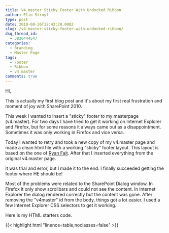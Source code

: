 ```yaml
---
title: V4.master Sticky Footer With Undocked Ribbon
author: Elio Struyf
type: post
date: 2010-08-26T12:43:28.000Z
slug: /v4-master-sticky-footer-with-undocked-ribbon/
dsq_thread_id:
  - 3836444547
categories:
  - Branding
  - Master Page
tags:
  - Footer
  - Ribbon
  - v4.master
comments: true
---
```


Hi,

This is actually my first blog post and it's about my first real frustration and moment of joy with SharePoint 2010.

This week I wanted to insert a "sticky" footer to my masterpage (v4.master). For two days I have tried to get it working on Internet Explorer and Firefox, but for some reasons it always came out as a disappointment. Sometimes it was only working in Firefox and vice versa.

Today I wanted to retry and took a new copy of my v4.master page and made a clean html file with a working "sticky" footer layout. This layout is based on the one of [Ryan Fait](http://ryanfait.com/sticky-footer/ "Ryan Fait"). After that I inserted everything from the original v4.master page.

It was trial and error, but I made it to the end. I finally succeeded getting the footer where HE should be!

Most of the problems were related to the SharePoint Dialog window. In Firefox it only show scrollbars and could not see the content. In Internet Explorer the dialog rendered correctly but the content was gone. After removing the "v4master" id from the body, things got a lot easier. I used a few Internet Explorer CSS selectors to get it working.

Here is my HTML starters code.

{{< highlight html "linenos=table,noclasses=false" >}}
<!DOCTYPE HTML>
<html>
<head>
  <meta http-equiv="Content-Type" content="text/html; charset=UTF-8" />
  <title>Sticky Footer</title>
  
  <style type="text/css">
    * { 
      margin: 0; 
    }
    html, body { 
      height: 100%;
    }
    .wrapper { 
      min-height: 100%;
      height: auto !important;
      height: 100%;
      margin: 0 auto -40px;
    }
    .footer, .push { 
      height: 40px;
    }
    .footer {
      background: #ccc;
    }
  </style>
</head>
<body>
  <div class="wrapper">
    <!-- Content -->
    <div class="push"></div>
  </div>
  <div class="footer">
    <span>This is the footer</span>
  </div>
</body>
</html>
{{< / highlight >}}

After the changes the CSS looks like this.

{{< highlight css "linenos=table,noclasses=false" >}}
html, body {
  height: 100%;
}
html.ms-dialog body {
  /* Show the vertical scrollbar only when needed in the dialog forms. */
  overflow-y: visible;
}
form {
  /* Needs to have a value, otherwise the form will not be shown. */
  height: 1%9 !important; /* IE8 and below */
}
.wrapper {
  min-height: 100%;
  height: auto !important;
  height: 100%;
  /* The bottom margin is the negative value of the footer's height */
  margin: 0 auto -40px;
}
.footer, .push {
  /* .push must be the same height as .footer */
  height: 40px;
  /* Multicolumn Layout With Sticky Footer */
  clear: both;
}
.footer {
  background: #ccc;	
}
/* Set the dialog overlay to 100% width and Height. Otherwise the page body will show scrollbars. */
.ms-dlgOverlay {
  height: 100% !important;
  width: 100% !important;
}
body #s4-workspace {
  overflow-x: hidden;
  /* In IE8 the horizontal scrollbar needs to be visible. */
  /* Without it will sometimes occur that you cannot scroll. */
  overflow-x: visible9;
  overflow-y: visible;
  height: 100% !important;
}
{{< / highlight >}}

Here are a few screenshots of the sticky footer in action.

{{< caption-legacy "uploads/2010/08/footer1.jpg" "Footer on a OOTB Team Site" >}}

{{< caption-legacy "uploads/2010/08/footer2.jpg" "Footer on the bottom of a long page" >}}

{{< caption-legacy "uploads/2010/08/footer3.jpg" "The footer is not shown in the dialog windows" >}}

Here is the masterpage zip file: 

[v4_Sticky_Footer.master](/uploads/2010/08/v4_Sticky_Footer.master.txt)

This version is tested in IE7, IE8, IE9, and Firefox v3+.

## Changes

### Update: 30/05/2012

Vinod noticed that this solution was not workfing correctly for IE7. Therefor I have updated the CSS and master page file, so that the solution now also works for IE7.
